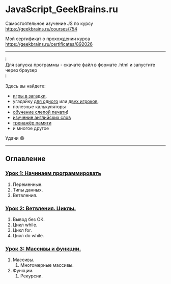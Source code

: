# JavaScript_GeekBrains.ru
Самостоятельное изучение JS по курсу https://geekbrains.ru/courses/754

Мой сертификат о прохождении курса https://geekbrains.ru/certificates/892026

_________
:information_source:    
Для запуска программы - скачате файл в формате .html и запустите через браузер     
:information_source:    
      
Здесь вы найдете:    
 - [игры в загадки](https://github.com/kornilovaap/JavaScript_GeekBrains.ru/blob/main/lesson_2/riddles.html),     
 - угадайку [для одного](https://github.com/kornilovaap/JavaScript_GeekBrains.ru/blob/main/lesson_2/guessing_game.html) или [двух игроков](https://github.com/kornilovaap/JavaScript_GeekBrains.ru/blob/main/lesson_2/guessing_game_two_users.html),    
 - полезные калькуляторы     
 - [обучение слепой печати](https://github.com/kornilovaap/JavaScript_GeekBrains.ru/blob/main/lesson_3/typing.html)!
 - [изучение английских слов](https://github.com/kornilovaap/JavaScript_GeekBrains.ru/blob/main/lesson_3/english_lev_2.htmlhtml)    
 - [тренажёр памяти](https://github.com/kornilovaap/JavaScript_GeekBrains.ru/blob/main/lesson_3/memory.html)    
 - и многое другое    
       
Удачи 😃       
_________

## Оглавление
 
### [Урок 1: Начинаем программировать](https://github.com/kornilovaap/JavaScript_GeekBrains.ru/tree/main/lesson_1) 
1. Переменные. 
1. Типы данных. 
1. Ветвления.


### [Урок 2: Ветвления. Циклы.](https://github.com/kornilovaap/JavaScript_GeekBrains.ru/tree/main/lesson_2)
1. Вывод без OK.
1. Цикл while.
1. Цикл for.
1. Цикл do while. 


### [Урок 3: Массивы и функции.](https://github.com/kornilovaap/JavaScript_GeekBrains.ru/tree/main/lesson_3)
1. Массивы.
    1. Многомерные массивы.
1. Функции.
    1. Рекурсии.
    
